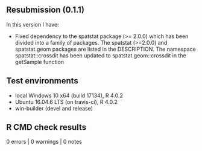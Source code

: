 ## Resubmission (0.1.1)
In this version I have:

* Fixed dependency to the spatstat package (>= 2.0.0) which has been divided into a family of packages. The spatstat (>=2.0.0) and spatstat.geom packages are listed in the DESCRIPTION. The namespace spatstat::crossdit has been updated to spatstat.geom::crossdit in the getSample function
  
## Test environments
* local Windows 10 x64 (build 17134), R 4.0.2
* Ubuntu 16.04.6 LTS (on travis-ci), R 4.0.2
* win-builder (devel and release)

## R CMD check results

0 errors | 0 warnings | 0 notes

